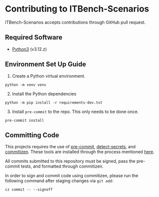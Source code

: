 # Contributing to ITBench-Scenarios

ITBench-Scenarios accepts contributions through GitHub pull request.

## Required Software

- [Python3](https://www.python.org/downloads/) (v3.12.z)

## Environment Set Up Guide

1. Create a Python virtual environment.

```shell
python -m venv venv
```

2. Install the Python dependencies

```shell
python -m pip install -r requirements-dev.txt
```

3. Install `pre-commit` to the repo. This only needs to be done once.

```shell
pre-commit install
```

## Committing Code

This projects requires the use of [pre-commit](https://github.com/pre-commit/pre-commit), [detect-secrets](https://github.com/Yelp/detect-secrets), and [commitizen](https://github.com/commitizen-tools/commitizen). These tools are installed through the process mentioned [here](#environment-set-up-guide).

All commits submitted to this repository must be signed, pass the pre-commit tests, and formatted through commitizen.

In order to sign and commit code using commitizen, please run the following command after staging changes via `git add`:

```shell
cz commit -- --signoff
```
